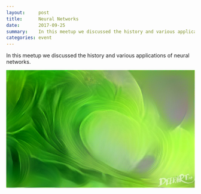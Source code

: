 ```yaml
---
layout:     post
title:      Neural Networks
date:       2017-09-25
summary:    In this meetup we discussed the history and various applications of neural networks.
categories: event
---
```



In this meetup we discussed the history and various applications of neural networks.

<p align="center">
	<a href="https://github.com/hawaiimachinelearning/hawaiimachinelearning.github.io/raw/master/slides/Neural%20Networks%20-%20Final%20Version.pdf">
		<img src="https://github.com/hawaiimachinelearning/hawaiimachinelearning.github.io/raw/master/slides/bananawave.jpg" alt="Neural Networks Slides">
	</a>
</p>